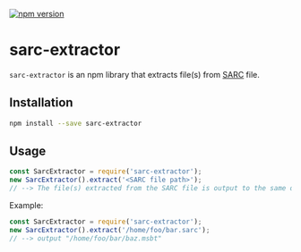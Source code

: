 [![npm version](https://badge.fury.io/js/sarc-extractor.svg)](https://badge.fury.io/js/sarc-extractor)

# sarc-extractor
`sarc-extractor` is an npm library that extracts file(s) from [SARC](http://mk8.tockdom.com/wiki/SARC_(File_Format)) file.

## Installation
``` sh
npm install --save sarc-extractor
```
## Usage
``` js
const SarcExtractor = require('sarc-extractor');
new SarcExtractor().extract('<SARC file path>');
// --> The file(s) extracted from the SARC file is output to the same directory as the SARC file.
```

Example:
``` js
const SarcExtractor = require('sarc-extractor');
new SarcExtractor().extract('/home/foo/bar.sarc');
// --> output "/home/foo/bar/baz.msbt"
```